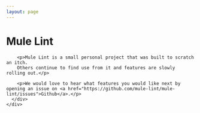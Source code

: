 ```yaml
---
layout: page
---
```


<div class="full-width top-bottom-pad">
  <div class="container main-content">
    <div class="row">
      <div class="col-md-12">
        <h1>Mule Lint</h1>

        <p>Mule Lint is a small personal project that was built to scratch an itch.
        Others continue to find use from it and features are slowly rolling out.</p>

        <p>We would love to hear what features you would like next by opening an issue on <a href="https://github.com/mule-lint/mule-lint/issues">Github</a>.</p>
      </div>
    </div>
  </div>
</div>

<!--
<div class="full-width top-bottom-pad alternating-row">
  <div class="container main-content">
    <div class="row">
      <div class="col-md-12">
        <h1 class="contribute-heading">Participate</h1>
      </div>
    </div>

    <div class="row">
      <div class="col-md-3">
      </div>

      <div class="col-md-9">
        <h3>Become a Contributor</h3>

        <p>Join <a href="https://github.com/rubinius/rubinius/graphs/contributors">over 400 people</a> who have contributed their time and expertise to building Rubinius. Whether you code, design, write, tutor, mentor, research, or dabble, there is an opportunity to <a href="mailto:contact@rubinius.com?subject=How can I help contribute to Rubinius">add your mark</a> to Rubinius.</p>

        <p>Open source projects need diverse help but have difficulty attracting participation from people who don't view coding as their primary activity. Business, marketing, writing and communication, design, and teaching skills are valued highly. Even if you're unsure how you can help, but Rubinius sounds like an exciting project, <a href="mailto:contact@rubinius.com?subject=I'd like to help Rubinius">let us know</a>.</p>
      </div>
    </div>
  </div>
</div>

<div class="full-width top-bottom-pad">
  <div class="container main-content">
    <div class="row">
      <div class="col-md-12">
        <h1 class="contribute-heading">Sponsor</h1>
      </div>
    </div>

    <div class="row">
      <div class="col-md-9">
        <h3>Employee Contributions</h3>

        <p>Many companies have discovered that providing employees with some time to pursue an interesting idea can pay big dividends or even spawn entirely new products.</p>

        <p>If you sponsor your employee's work on open source projects and would like to contribute to Rubinius, <a href="mailto:contact@rubinius.com?subject=Sponsoring employee contributions to Rubinius">tell us about it</a> so we can give your company and employee the credit they deserve.</p>
      </div>

      <div class="col-md-3">
      </div>
    </div>

    <div class="row">
      <div class="col-md-12">
        <h3>The Rubinius Book</h3>

        <p>The forms of communicating knowledge are expanding tremendously with the Internet and the rich digital media it enables. Even so, books remain one of the most effective ways to organize information for sharing.</p>

        <p>The Rubinius book is an ambitious project to completely document the Rubinius platform, development approach, community social structure, problem solving, and experimentation with programming languages. Sponsoring Rubinius book content provides one of the highest returns in a virtuous circle of learning and building, and <a href="mailto:contact@rubinius.com?subject=Sponsoring Rubinius book content">your sponsorship</a> would receive prominent recognition in the book.</p>
      </div>

      <div class="col-md-3">
      </div>

      <div class="col-md-9">
        <p>Academia and industry have different goals. Academia prioritize novelty. Since big ideas are few, this leads to specialization ond then compartmentalization. Business must be profitable to exist, so industry prioritizes working systems that generate revenue. These systems are rarely novel and tend quickly toward complexity.</p>

        <p>The Rubinius book balances these opposed goals by documenting a complete, complex, working system, while encouraging focused, specialized learning or research.</p>
      </div>
    </div>

    <div class="row">
      <div class="col-md-8">
        <h3>Interns and Student Projects</h3>

        <p>Learning to code is becoming increasingly important, and not merely for a career in software development. As all professions use software more, and as software becomes more controllable through APIs (application programming interfaces), there is more opportunity or need to write code.</p>

        <p>One of the focuses of Rubinius is learning about programming systems. It provides an excellent opportunity for an intern or student to gain practical experience with a complete industrial system like one they would encounter in a job versus only an academic research system. You can sponsor one of your interns to work on Rubinius or <a href="mailto:contact@rubinius.com?subject=Sponsoring an intern or student">work with us</a> to find a code school or university student to sponsor.</p>
      </div>

      <div class="col-md-4">
      </div>
    </div>
  </div>
</div>

<div class="full-width top-bottom-pad alternating-row">
  <div class="container main-content">
    <div class="row">
      <div class="col-md-12">
        <h1 class="contribute-heading">Fund</h1>
      </div>
    </div>

    <div class="row">
      <div class="col-md-12">
        <h3>Specific Rubinius Projects</h3>
      </div>
    </div>

    <div class="row">
      <div class="col-md-8">
        <p>Rubinius is an extensive project composed of many components. We prioritize features based on what we know about how useful they can be. If there are features that would be particularly valuable to your business, <a href="mailto:contact@rubinius.com?subject=Funding specific Rubinius projects">let's discuss</a> how you might fund focused work on those features. You agree that the work be contributed to Rubinius and your business would receive prominent recognition for the contribution in <a href="http://book.rubinius.com">the Rubinius book</a>.</p>

        <p>Rubinius is pursing ambitious advances in the utility of programming languages and applications. Various components that significantly advance the Rubinius vision would benefit from funding.</p>
      </div>

      <div class="col-md-4">
        <div class="panel panel-default">
          <div class="panel-heading">
            <h3 class="panel-title">Rubinius Projects</h3>
          </div>

          <div class="panel-body contribute-projects">
            <ul>
              <li><p>next-generation JIT framework</p></li>
              <li><p>thread-local, isolatable memory heaps</p></li>
              <li><p>object graph analysis tools</p></li>
              <li><p>machine learning applied to program execution and evolution</p></li>
              <li><p>advanced instruction set</p></li>
              <li><p>interoperable type systems</p></li>
              <li><p>program visualization</p></li>
            </ul>
          </div>
        </div>
      </div>
    </div>
  </div>
</div>

<div class="full-width top-bottom-pad">
  <div class="container main-content">
    <div class="row">
      <div class="col-md-12">
        <h1 class="contribute-heading">Invest</h1>
      </div>
    </div>

    <div class="row">
      <div class="col-md-4">
      </div>

      <div class="col-md-8">
        <h3>Support and Professional Services Contract</h3>

        <p>Wisely applying your scarcest resource, your employees' time, is essential for business success. Ensuring your employees have the support they need to do their best work is also critical.</p>

        <p>Whether you are maintaining existing applications or have new product development planned, <a href="mailto:contact@rubinius.com?subject=Support or professional services contract">find out</a> how a Rubinius support or professional services contract can help your business.</p>
      </div>
    </div>

    <div class="row">
      <div class="col-md-12">
        <h3>Architecture, Process, and System Migration</h3>

        <p>From monolithic application architectures to microservices, from legacy IT infrastructure to cloud, containers, and serverless compute, the pace of technology change is accelerating. Staying current is essential to staying competitive. Yet this constant march forward should not come at the significant cost of discarding investments that are still providing value. Applications and infrastructure should be <em>evolving</em>, not merely getting replaced.</p>

        <p></p>
      </div>
    </div>

    <div class="row">
      <div class="col-md-4">
      </div>

      <div class="col-md-8">
        <h3>Cofounder</h3>

        <p>Empowerment is fundamental to the Rubinius philosophy. Empowerment is providing the means to solve our own problems and, at the same time, working to replace structures that disempower.</p>

        <p>Rubinius, Inc seeks cofounders from diverse and under-represented groups with experience in or deep dedication to learning business, marketing, teaching, partnerships, and technology.</p>
      </div>
    </div>

    <div class="row">
      <div class="col-md-12">
        <h3>VC Investment</h3>

        <p>The intersection of connected devices, machine learning and artificial intelligence, cloud infrastructure, and programming languages promise extensive changes in the way software is built and used. Conversational interfaces and autonomous will dominate.</p>

        <p>Existing programming languages and methods of building software primtive, costly, and ill-suited to the present and future software requirements, which involve distribution, resilience, rapid change, and extensive context.</p>

        <p></p>
      </div>
    </div>
  </div>
</div>

-->
